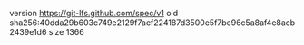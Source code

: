 version https://git-lfs.github.com/spec/v1
oid sha256:40dda29b603c749e2129f7aef224187d3500e5f7be96c5a8af4e8acb2439e1d6
size 1366
